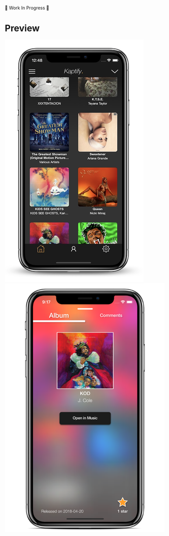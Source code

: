 🚧 Work In Progress 🚧

# Preview

![Alt text](./demo.png?raw=true "Demo")
![Alt text](./demo2.png?raw=true "Demo2")

